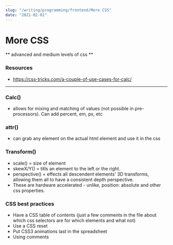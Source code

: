```yaml
---
slug: "/writing/programming/frontend/More CSS"
date: "2021-02-01"
---
```


# More CSS
** advanced and medium levels of css **

### Resources
* https://css-tricks.com/a-couple-of-use-cases-for-calc/
---------------------------------------------------------------------------------

### Calc()
* allows for mixing and matching of values (not possible in pre-processors). Can add percent, em, px, etc

### attr() 
* can grab any element on the actual html element and use it in the css

### Transform()
* scale() = size of element
* skewX/Y() = titls an element to the left or the right.
* perspective() = effects all descendent elements' 3D transforms, allowing them all to have a consistent depth perspective.
* These are hardware accelerated - unlike, position: absolute and other css properties.

### CSS best practices 
* Have a CSS table of contents (just a few comments in the file about which css selectors are for which elements and what not)
* Use a CSS reset 
* Put CSS3 animations last in the spreadsheet
* Using comments
